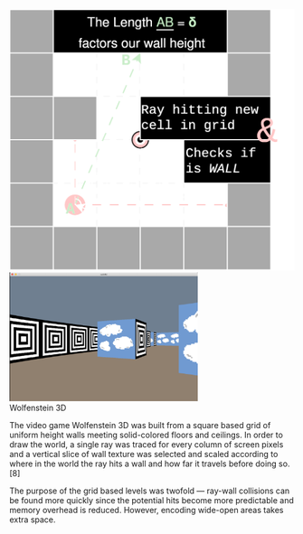 <div float="left">
  <img src="readme/cub3d.drawio.svg">
  <img src="readme/cloudy.png" width="66%">
</div>
Wolfenstein 3D

The video game Wolfenstein 3D was built from a square based grid of uniform height walls meeting solid-colored floors and ceilings. In order to draw the world, a single ray was traced for every column of screen pixels and a vertical slice of wall texture was selected and scaled according to where in the world the ray hits a wall and how far it travels before doing so.[8]

The purpose of the grid based levels was twofold — ray-wall collisions can be found more quickly since the potential hits become more predictable and memory overhead is reduced. However, encoding wide-open areas takes extra space. 
